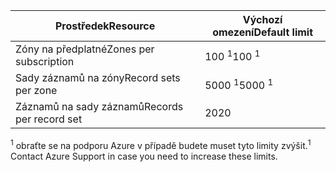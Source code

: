 
| <span data-ttu-id="e6e59-101">Prostředek</span><span class="sxs-lookup"><span data-stu-id="e6e59-101">Resource</span></span> | <span data-ttu-id="e6e59-102">Výchozí omezení</span><span class="sxs-lookup"><span data-stu-id="e6e59-102">Default limit</span></span> |
| --- | --- |
| <span data-ttu-id="e6e59-103">Zóny na předplatné</span><span class="sxs-lookup"><span data-stu-id="e6e59-103">Zones per subscription</span></span> |<span data-ttu-id="e6e59-104">100 <sup>1</sup></span><span class="sxs-lookup"><span data-stu-id="e6e59-104">100 <sup>1</sup></span></span> |
| <span data-ttu-id="e6e59-105">Sady záznamů na zóny</span><span class="sxs-lookup"><span data-stu-id="e6e59-105">Record sets per zone</span></span> |<span data-ttu-id="e6e59-106">5000 <sup>1</sup></span><span class="sxs-lookup"><span data-stu-id="e6e59-106">5000 <sup>1</sup></span></span> |
| <span data-ttu-id="e6e59-107">Záznamů na sady záznamů</span><span class="sxs-lookup"><span data-stu-id="e6e59-107">Records per record set</span></span> |<span data-ttu-id="e6e59-108">20</span><span class="sxs-lookup"><span data-stu-id="e6e59-108">20</span></span> |

<span data-ttu-id="e6e59-109"><sup>1</sup> obraťte se na podporu Azure v případě budete muset tyto limity zvýšit.</span><span class="sxs-lookup"><span data-stu-id="e6e59-109"><sup>1</sup> Contact Azure Support in case you need to increase these limits.</span></span>
